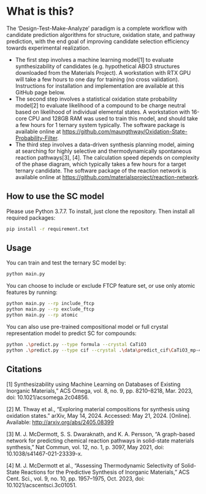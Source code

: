 # What is this?
The ‘Design-Test-Make-Analyze’ paradigm is a complete workflow with candidate prediction algorithms for structure, oxidation state, and pathway prediction, with the end goal of improving candidate selection efficiency towards experimental realization. 

- The first step involves a machine learning model[1] to evaluate synthesizability of candidates (e.g. hypothetical ABO3 structures downloaded from the Materials Project). A workstation with RTX GPU will take a few hours to one day for training (no cross validation). Instructions for installation and implementation are available at this GitHub page below. 
- The second step involves a statistical oxidation state probability model[2] to evaluate likelihood of a compound to be charge neutral based on likelihood of individual elemental states. A workstation with 16-core CPU and 128GB RAM was used to train this model, and should take a few hours for 1 ternary system typically. The software package is available online at https://github.com/maungthway/Oxidation-State-Probability-Filter. 
- The third step involves a data-driven synthesis planning model, aiming at searching for highly selective and thermodynamically spontaneous reaction pathways[3], [4]. The calculation speed depends on complexity of the phase diagram, which typically takes a few hours for a target ternary candidate. The software package of the reaction network is available online at https://github.com/materialsproject/reaction-network.


## How to use the SC model

Please use Python 3.7.7.
To install, just clone the repository. Then install all required packages:

```bash
pip install -r requirement.txt
```

## Usage

You can train and test the ternary SC model by:

```bash
python main.py
```

You can choose to include or exclude FTCP feature set, or use only atomic features by running:

```bash
python main.py --rp include_ftcp
python main.py --rp exclude_ftcp
python main.py --rp atomic
```
You can also use pre-trained compositional model or full crystal representation model to predict SC for compounds:

```bash
python .\predict.py --type formula --crystal CaTiO3
python .\predict.py --type cif --crystal .\data\predict_cif\CaTiO3_mp-4019_conventional_standard.cif
```

## Citations
[1] Synthesizability using Machine Learning on Databases of Existing Inorganic Materials,” ACS Omega, vol. 8, no. 9, pp. 8210–8218, Mar. 2023, doi: 10.1021/acsomega.2c04856.

[2]	M. Thway et al., “Exploring material compositions for synthesis using oxidation states.” arXiv, May 14, 2024. Accessed: May 21, 2024. [Online]. Available: http://arxiv.org/abs/2405.08399

[3]	M. J. McDermott, S. S. Dwaraknath, and K. A. Persson, “A graph-based network for predicting chemical reaction pathways in solid-state materials synthesis,” Nat Commun, vol. 12, no. 1, p. 3097, May 2021, doi: 10.1038/s41467-021-23339-x.

[4]	M. J. McDermott et al., “Assessing Thermodynamic Selectivity of Solid-State Reactions for the Predictive Synthesis of Inorganic Materials,” ACS Cent. Sci., vol. 9, no. 10, pp. 1957–1975, Oct. 2023, doi: 10.1021/acscentsci.3c01051.
